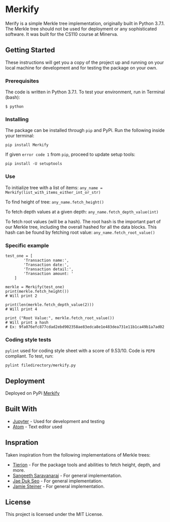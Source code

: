 # Merkify

Merify is a simple Merkle tree implementation, originally built in Python 3.7.1. The Merkle tree should not be used for deployment or any sophisticated software. It was built for the CS110 course at Minerva.

## Getting Started

These instructions will get you a copy of the project up and running on your local machine for development and for testing the package on your own.

### Prerequisites

The code is written in Python 3.7.1. To test your environment, run in Terminal (bash):

```
$ python
```

### Installing

The package can be installed through `pip` and PyPi. Run the following inside your terminal:

```
pip install Merkify
```

If given `error code 1` from `pip`, proceed to update setup tools:

```
pip install -U setuptools
```
### Use

To initialize tree with a list of items:
`any_name = Merkify(list_with_items_either_int_or_str)`

To find height of tree:
`any_name.fetch_height()`

To fetch depth values at a given depth:
`any_name.fetch_depth_value(int)`

To fetch root values (will be a hash). The root hash is the important part of our Merkle tree, including the overall hashed for all the data blocks. This hash can be found by fetching root value:
`any_name.fetch_root_value()`

### Specific example
```
test_one = [
        'Transaction name:',
        'Transaction date:',
        'Transaction detail:',
        'Transaction amount: '
    ]
    
merkle = Merkify(test_one)
print(merkle.fetch_height())
# Will print 2

print(len(merkle.fetch_depth_value(2)))
# Will print 4

print ("Root Value:", merkle.fetch_root_value())
# Will print a hash
# Ex: 9fa076efc877cdad2ebd902358ae83edca8e1e483dea731e11b1ca49b1a7ad02   
```

### Coding style tests

`pylint` used for coding style sheet with a score of 9.53/10. Code is `PEP8` compliant. To test, run:

```
pylint filedirectory/merkify.py
```

## Deployment

Deployed on PyPi [Merkify](https://pypi.org/project/Merkify/)

## Built With

* [Jupyter](https://jupyter.org/) - Used for development and testing
* [Atom](https://atom.io/) - Text editor used

## Inspration

Taken inspiration from the following implementations of Merkle trees:

* [Tierion]( https://github.com/Tierion/pymerkletools) - For the package tools and abilities to fetch height, depth, and more.
* [Sangeeth Saravanaraj]( https://github.com/sangeeths/merkle-tree) - For general implementation.
* [Jae Duk Seo]( https://github.com/JaeDukSeo/Simple-Merkle-Tree-in-Python) - For general implementation.
* [Jamie Steiner]( https://github.com/jvsteiner/merkletree) - For general implementation.


## License

This project is licensed under the MIT License.
